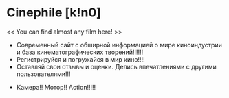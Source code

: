   # Сinephile [k!n0]
<< You can find almost any film here! >>

- Современный сайт с обширной информацией о мире киноиндустрии и база кинематографических творений!!!!!!
- Регистрируйся и погружайся в мир кино!!!!
- Оставляй свои отзывы и оценки. Делись впечатлениями с другими пользователями!!!

* Камера!! Мотор!! Action!!!!!
